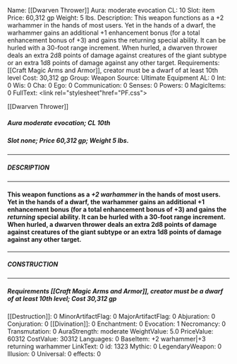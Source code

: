 Name: [[Dwarven Thrower]]
Aura: moderate evocation
CL: 10
Slot: item
Price: 60,312 gp
Weight: 5 lbs.
Description: This weapon functions as a +2 warhammer in the hands of most users. Yet in the hands of a dwarf, the warhammer gains an additional +1 enhancement bonus (for a total enhancement bonus of +3) and gains the returning special ability. It can be hurled with a 30-foot range increment. When hurled, a dwarven thrower deals an extra 2d8 points of damage against creatures of the giant subtype or an extra 1d8 points of damage against any other target.
Requirements: [[Craft Magic Arms and Armor]], creator must be a dwarf of at least 10th level
Cost: 30,312 gp
Group: Weapon
Source: Ultimate Equipment
AL: 0
Int: 0
Wis: 0
Cha: 0
Ego: 0
Communication: 0
Senses: 0
Powers: 0
MagicItems: 0
FullText: <link rel="stylesheet"href="PF.css"><div class="heading"><p class="alignleft">[[Dwarven Thrower]]</p><div style="clear: both;"></div></div><div><h5><b>Aura </b>moderate evocation; <b>CL </b>10th</h5><h5><b>Slot </b>none; <b>Price </b>60,312 gp; <b>Weight </b>5 lbs.</h5></div><hr/><div><h5><b>DESCRIPTION</b></h5></div><hr/><div><h4><p>This weapon functions as a <i>+2 warhammer</i> in the hands of most users. Yet in the hands of a dwarf, the warhammer gains an additional +1 enhancement bonus (for a total enhancement bonus of +3) and gains the <i>returning</i> special ability. It can be hurled with a 30-foot range increment. When hurled, a dwarven thrower deals an extra 2d8 points of damage against creatures of the giant subtype or an extra 1d8 points of damage against any other target.</p></h4></div><hr/><div><h5><b>CONSTRUCTION</b></h5></div><hr/><div><h5><b>Requirements </b>[[Craft Magic Arms and Armor]], creator must be a dwarf of at least 10th level; <b>Cost </b>30,312 gp</h5></div>
[[Destruction]]: 0
MinorArtifactFlag: 0
MajorArtifactFlag: 0
Abjuration: 0
Conjuration: 0
[[Divination]]: 0
Enchantment: 0
Evocation: 1
Necromancy: 0
Transmutation: 0
AuraStrength: moderate
WeightValue: 5.0
PriceValue: 60312
CostValue: 30312
Languages: 0
BaseItem: +2 warhammer|+3 returning warhammer
LinkText: 0
id: 1323
Mythic: 0
LegendaryWeapon: 0
Illusion: 0
Universal: 0
effects: 0

